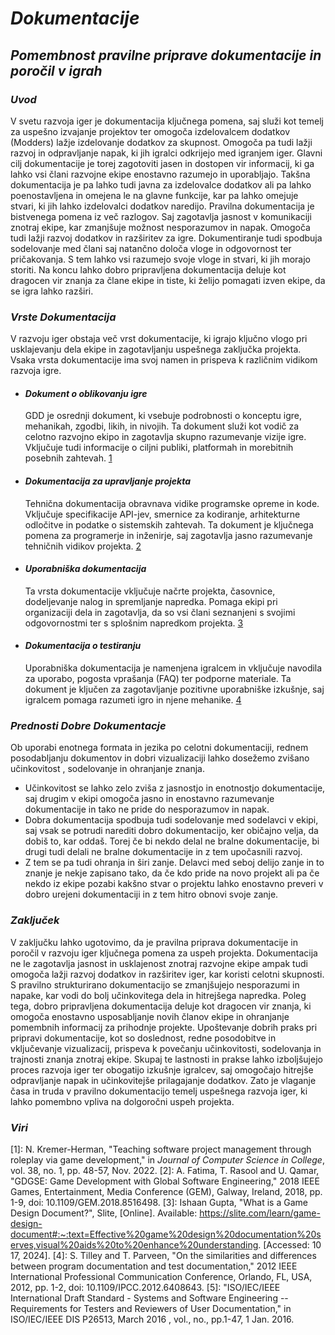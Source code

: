 # ***Dokumentacije***
## ***Pomembnost pravilne priprave dokumentacije in poročil v igrah***
### ***Uvod***
V svetu razvoja iger je dokumentacija ključnega pomena, saj služi kot temelj za uspešno izvajanje projektov ter omogoča izdelovalcem dodatkov (Modders) lažje izdelovanje dodatkov za skupnost. Omogoča pa tudi lažji razvoj in odpravljanje napak, ki jih igralci odkrijejo med igranjem iger. Glavni cilj dokumentacije je torej zagotoviti jasen in dostopen vir informacij, ki ga lahko vsi člani razvojne ekipe enostavno razumejo in uporabljajo. Takšna dokumentacija je pa lahko tudi javna za izdelovalce dodatkov ali pa lahko poenostavljena in omejena le na glavne funkcije, kar pa lahko omejuje stvari, ki jih lahko izdelovalci dodatkov naredijo.
Pravilna dokumentacija je bistvenega pomena iz več razlogov. Saj zagotavlja jasnost v komunikaciji znotraj ekipe, kar zmanjšuje možnost nesporazumov in napak. Omogoča tudi lažji razvoj dodatkov in razširitev za igre. Dokumentiranje tudi spodbuja sodelovanje med člani saj natančno določa vloge in odgovornost ter pričakovanja. S tem lahko vsi razumejo svoje vloge in stvari, ki jih morajo storiti. Na koncu lahko dobro pripravljena dokumentacija deluje kot dragocen vir znanja za člane ekipe in tiste, ki želijo pomagati izven ekipe, da se igra lahko razširi. 
### ***Vrste Dokumentacija***
V razvoju iger obstaja več vrst dokumentacije, ki igrajo ključno vlogo pri usklajevanju dela ekipe in zagotavljanju uspešnega zaključka projekta. Vsaka vrsta dokumentacije ima svoj namen in prispeva k različnim vidikom razvoja igre.
+ #### ***Dokument o oblikovanju igre***
  GDD je osrednji dokument, ki vsebuje podrobnosti o konceptu igre, mehanikah, zgodbi, likih, in nivojih. Ta dokument služi kot vodič za celotno razvojno ekipo in zagotavlja skupno razumevanje vizije igre. Vključuje tudi informacije o ciljni publiki, platformah in morebitnih posebnih zahtevah. [1](#1)
+ #### ***Dokumentacija za upravljanje projekta***
  Tehnična dokumentacija obravnava vidike programske opreme in kode. Vključuje specifikacije API-jev, smernice za kodiranje, arhitekturne odločitve in podatke o sistemskih zahtevah. Ta dokument je ključnega pomena za programerje in inženirje, saj zagotavlja jasno razumevanje tehničnih vidikov projekta. [2](#2)
+ #### ***Uporabniška dokumentacija***
  Ta vrsta dokumentacije vključuje načrte projekta, časovnice, dodeljevanje nalog in spremljanje napredka. Pomaga ekipi pri organizaciji dela in zagotavlja, da so vsi člani seznanjeni s svojimi odgovornostmi ter s splošnim napredkom projekta. [3](#3)
+ #### ***Dokumentacija o testiranju***
  Uporabniška dokumentacija je namenjena igralcem in vključuje navodila za uporabo, pogosta vprašanja (FAQ) ter podporne materiale. Ta dokument je ključen za zagotavljanje pozitivne uporabniške izkušnje, saj igralcem pomaga razumeti igro in njene mehanike. [4](#4)
### ***Prednosti Dobre Dokumentacje***
Ob uporabi enotnega formata in jezika po celotni dokumentaciji, rednem posodabljanju dokumentov in dobri vizualizaciji lahko dosežemo zvišano učinkovitost , sodelovanje in ohranjanje znanja.
+ Učinkovitost se lahko zelo zviša z jasnostjo in enotnostjo dokumentacije, saj drugim v ekipi omogoča jasno in enostavno razumevanje dokumentacije in tako ne pride do nesporazumov in napak.
+ Dobra dokumentacija spodbuja tudi sodelovanje med sodelavci v ekipi, saj vsak se potrudi narediti dobro dokumentacijo, ker običajno velja, da dobiš to, kar oddaš. Torej če bi nekdo delal ne bralne dokumentacije, bi drugi tudi delali ne bralne dokumentacije in z tem upočasnili razvoj.
+ Z tem se pa tudi ohranja in širi zanje. Delavci med seboj delijo zanje in to znanje je nekje zapisano tako, da če kdo pride na novo projekt ali pa če nekdo iz ekipe pozabi kakšno stvar o projektu lahko enostavno preveri v dobro urejeni dokumentaciji in z tem hitro obnovi svoje zanje. 
### ***Zaključek***
V zaključku lahko ugotovimo, da je pravilna priprava dokumentacije in poročil v razvoju iger ključnega pomena za uspeh projekta. Dokumentacija ne le zagotavlja jasnost in usklajenost znotraj razvojne ekipe ampak tudi omogoča lažji razvoj dodatkov in razširitev iger, kar koristi celotni skupnosti. S pravilno strukturirano dokumentacijo se zmanjšujejo nesporazumi in napake, kar vodi do bolj učinkovitega dela in hitrejšega napredka.
Poleg tega, dobro pripravljena dokumentacija deluje kot dragocen vir znanja, ki omogoča enostavno usposabljanje novih članov ekipe in ohranjanje pomembnih informacij za prihodnje projekte. Upoštevanje dobrih praks pri pripravi dokumentacije, kot so doslednost, redne posodobitve in vključevanje vizualizacij, prispeva k povečanju učinkovitosti, sodelovanja in trajnosti znanja znotraj ekipe.
Skupaj te lastnosti in prakse lahko izboljšujejo proces razvoja iger ter obogatijo izkušnje igralcev, saj omogočajo hitrejše odpravljanje napak in učinkovitejše prilagajanje dodatkov. Zato je vlaganje časa in truda v pravilno dokumentacijo temelj uspešnega razvoja iger, ki lahko pomembno vpliva na dolgoročni uspeh projekta.
### ***Viri***
[1]: N. Kremer-Herman, "Teaching software project management through roleplay via game development," in *Journal of Computer Science in College*, vol. 38, no. 1, pp. 48-57, Nov. 2022.
[2]: A. Fatima, T. Rasool and U. Qamar, "GDGSE: Game Development with Global Software Engineering," 2018 IEEE Games, Entertainment, Media Conference (GEM), Galway, Ireland, 2018, pp. 1-9, doi: 10.1109/GEM.2018.8516498.
[3]: Ishaan Gupta, "What is a Game Design Document?", Slite, [Online]. Available: https://slite.com/learn/game-design-document#:~:text=Effective%20game%20design%20documentation%20serves,visual%20aids%20to%20enhance%20understanding. [Accessed: 10 17, 2024].
[4]: S. Tilley and T. Parveen, "On the similarities and differences between program documentation and test documentation," 2012 IEEE International Professional Communication Conference, Orlando, FL, USA, 2012, pp. 1-2, doi: 10.1109/IPCC.2012.6408643.
[5]: "ISO/IEC/IEEE International Draft Standard - Systems and Software Engineering -- Requirements for Testers and Reviewers of User Documentation," in ISO/IEC/IEEE DIS P26513, March 2016 , vol., no., pp.1-47, 1 Jan. 2016.